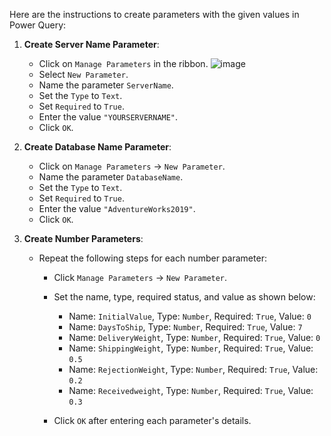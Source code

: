 Here are the instructions to create parameters with the given values in Power Query:

1. **Create Server Name Parameter**:
   - Click on `Manage Parameters` in the ribbon. ![image](https://github.com/anastaseleon/Suppliers-Analysis/assets/132787420/ce012b13-07af-4c57-86ab-5d8b77b7e268)
   - Select `New Parameter`.
   - Name the parameter `ServerName`.
   - Set the `Type` to `Text`.
   - Set `Required` to `True`.
   - Enter the value `"YOURSERVERNAME"`.
   - Click `OK`.

2. **Create Database Name Parameter**:
   - Click on `Manage Parameters` -> `New Parameter`.
   - Name the parameter `DatabaseName`.
   - Set the `Type` to `Text`.
   - Set `Required` to `True`.
   - Enter the value `"AdventureWorks2019"`.
   - Click `OK`.

3. **Create Number Parameters**:
   - Repeat the following steps for each number parameter:
     - Click `Manage Parameters` -> `New Parameter`. 

     - Set the name, type, required status, and value as shown below:
       - Name: `InitialValue`, Type: `Number`, Required: `True`, Value: `0`
       - Name: `DaysToShip`, Type: `Number`, Required: `True`, Value: `7`
       - Name: `DeliveryWeight`, Type: `Number`, Required: `True`, Value: `0`
       - Name: `ShippingWeight`, Type: `Number`, Required: `True`, Value: `0.5`
       - Name: `RejectionWeight`, Type: `Number`, Required: `True`, Value: `0.2`
       - Name: `Receivedweight`, Type: `Number`, Required: `True`, Value: `0.3`
     - Click `OK` after entering each parameter's details.



